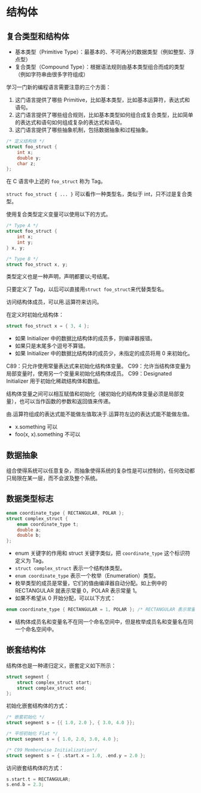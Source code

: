 # 结构体

## 复合类型和结构体

- 基本类型（Primitive Type）：最基本的、不可再分的数据类型（例如整型、浮点型）
- 复合类型（Compound Type）：根据语法规则由基本类型组合而成的类型（例如字符串由很多字符组成）

学习一门新的编程语言需要注意的三个方面：
1. 这门语言提供了哪些 Primitive，比如基本类型，比如基本运算符，表达式和语句。
2. 这门语言提供了哪些组合规则，比如基本类型如何组合成复合类型，比如简单的表达式和语句如何组成复杂的表达式和语句。
3. 这门语言提供了哪些抽象机制，包括数据抽象和过程抽象。

```c
/* 定义结构体 */
struct foo_struct {
	int x;
	double y;
	char z;
};
```
在 C 语言中上述的 `foo_struct` 称为 Tag。

`struct foo_struct { ... }` 可以看作一种类型名，类似于 int，只不过是复合类型。

使用复合类型定义变量可以使用以下的方式。
```c
/* Type A */
struct foo_struct {
	int x;
	int y;
} x, y;

/* Type B */
struct foo_struct x, y;
```
类型定义也是一种声明，声明都要以;号结尾。

只要定义了 Tag，以后可以直接用`struct foo_struct`来代替类型名。

访问结构体成员，可以用.运算符来访问。

在定义时初始化结构体：
```c
struct foo_struct x = { 3, 4 };
```
- 如果 Initializer 中的数据比结构体的成员多，则编译器报错。
- 如果只是末尾多个逗号不算错。
- 如果 Initializer 中的数据比结构体的成员少，未指定的成员将用 0 来初始化。

C89：只允许使用常量表达式来初始化结构体变量。
C99：允许当结构体变量为局部变量时，使用另一个变量来初始化结构体成员。
C99：Designated Initializer 用于初始化稀疏结构体和数组。

结构体变量之间可以相互赋值和初始化（被初始化的结构体变量必须是局部变量），也可以当作函数的参数和返回值来传递。

由.运算符组成的表达式能不能做左值取决于.运算符左边的表达式能不能做左值。
- x.something 可以
- foo(x, x).something 不可以

## 数据抽象

组合使得系统可以任意复杂，而抽象使得系统的复杂性是可以控制的，任何改动都只局限在某一层，而不会波及整个系统。

## 数据类型标志

```c
enum coordinate_type { RECTANGULAR, POLAR };
struct complex_struct {
	enum coordinate_type t;
	double a;
	double b;
};
```
- enum 关键字的作用和 struct 关键字类似，把 `coordinate_type` 这个标识符定义为 Tag。
- `struct complex_struct` 表示一个结构体类型。
- `enum coordinate_type` 表示一个枚举（Enumeration）类型。
- 枚举类型的成员是常量，它们的值由编译器自动分配。如上例中的 RECTANGULAR 就表示常量 0，POLAR 表示常量 1。
- 如果不希望从 0 开始分配，可以以下方式：
```c
enum coordinate_type { RECTANGULAR = 1, POLAR }; /* RECTANGULAR 表示常量 1，POLAR 表示常量 2 */
```
- 结构体成员名和变量名不在同一个命名空间中，但是枚举成员名和变量名在同一个命名空间中。

## 嵌套结构体

结构体也是一种递归定义，嵌套定义如下所示：
```c
struct segment {
	struct complex_struct start;
	struct complex_struct end;
};
```

初始化嵌套结构体的方式：
```c
/* 嵌套初始化 */
struct segment s = {{ 1.0, 2.0 }, { 3.0, 4.0 }};

/* 平坦初始化 Flat */
struct segment s = { 1.0, 2.0, 3.0, 4.0 };

/* C99 Memberwise Initialization*/
struct segment s = { .start.x = 1.0, .end.y = 2.0 };
```

访问嵌套结构体的方式：
```c
s.start.t = RECTANGULAR;
s.end.b = 2.3;
```
